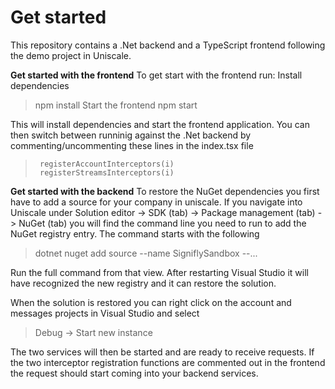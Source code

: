 ﻿# Get started
This repository contains a .Net backend and a TypeScript frontend following the demo project in Uniscale.

**Get started with the frontend**
To get start with the frontend run:
Install dependencies
> npm install
Start the frontend
> npm start

This will install dependencies and start the frontend application. You can then switch between runninig against the .Net backend by commenting/uncommenting these lines in the index.tsx file
>      registerAccountInterceptors(i)
>      registerStreamsInterceptors(i)

**Get started with the backend**
To restore the NuGet dependencies you first have to add a source for your company in uniscale. If you navigate into Uniscale under Solution editor -> SDK (tab) -> Package management (tab) -> NuGet (tab) you will find the command line you need to run to add the NuGet registry entry. The command starts with the following
> dotnet nuget add source --name SigniflySandbox --...

Run the full command from that view. After restarting Visual Studio it will have recognized the new registry and it can restore the solution.

When the solution is restored you can right click on the account and messages projects in Visual Studio and select
> Debug -> Start new instance

The two services will then be started and are ready to receive requests. If the two interceptor registration functions are commented out in the frontend the request should start coming into your backend services.
